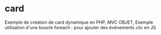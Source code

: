 # card
Exemple de création de card dynamique en PHP,
MVC OBJET,
Exemple utilisation d'une boucle foreach : 
pour ajouter des événements clic en JS